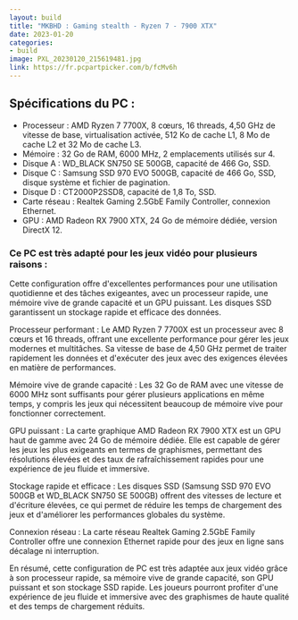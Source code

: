 ```yaml
---
layout: build
title: "MKBHD : Gaming stealth - Ryzen 7 - 7900 XTX"
date: 2023-01-20
categories:
- build
image: PXL_20230120_215619481.jpg
link: https://fr.pcpartpicker.com/b/fcMv6h
---
```


## Spécifications du PC :

- Processeur : AMD Ryzen 7 7700X, 8 cœurs, 16 threads, 4,50 GHz de vitesse de base, virtualisation activée, 512 Ko de cache L1, 8 Mo de cache L2 et 32 Mo de cache L3.
- Mémoire : 32 Go de RAM, 6000 MHz, 2 emplacements utilisés sur 4.
- Disque A : WD_BLACK SN750 SE 500GB, capacité de 466 Go, SSD.
- Disque C : Samsung SSD 970 EVO 500GB, capacité de 466 Go, SSD, disque système et fichier de pagination.
- Disque D : CT2000P2SSD8, capacité de 1,8 To, SSD.
- Carte réseau : Realtek Gaming 2.5GbE Family Controller, connexion Ethernet.
- GPU : AMD Radeon RX 7900 XTX, 24 Go de mémoire dédiée, version DirectX 12.

### Ce PC est très adapté pour les jeux vidéo pour plusieurs raisons :

Cette configuration offre d'excellentes performances pour une utilisation quotidienne et des tâches exigeantes, avec un processeur rapide, une mémoire vive de grande capacité et un GPU puissant. Les disques SSD garantissent un stockage rapide et efficace des données.

Processeur performant : Le AMD Ryzen 7 7700X est un processeur avec 8 cœurs et 16 threads, offrant une excellente performance pour gérer les jeux modernes et multitâches. Sa vitesse de base de 4,50 GHz permet de traiter rapidement les données et d'exécuter des jeux avec des exigences élevées en matière de performances.

Mémoire vive de grande capacité : Les 32 Go de RAM avec une vitesse de 6000 MHz sont suffisants pour gérer plusieurs applications en même temps, y compris les jeux qui nécessitent beaucoup de mémoire vive pour fonctionner correctement.

GPU puissant : La carte graphique AMD Radeon RX 7900 XTX est un GPU haut de gamme avec 24 Go de mémoire dédiée. Elle est capable de gérer les jeux les plus exigeants en termes de graphismes, permettant des résolutions élevées et des taux de rafraîchissement rapides pour une expérience de jeu fluide et immersive.

Stockage rapide et efficace : Les disques SSD (Samsung SSD 970 EVO 500GB et WD_BLACK SN750 SE 500GB) offrent des vitesses de lecture et d'écriture élevées, ce qui permet de réduire les temps de chargement des jeux et d'améliorer les performances globales du système.

Connexion réseau : La carte réseau Realtek Gaming 2.5GbE Family Controller offre une connexion Ethernet rapide pour des jeux en ligne sans décalage ni interruption.

En résumé, cette configuration de PC est très adaptée aux jeux vidéo grâce à son processeur rapide, sa mémoire vive de grande capacité, son GPU puissant et son stockage SSD rapide. Les joueurs pourront profiter d'une expérience de jeu fluide et immersive avec des graphismes de haute qualité et des temps de chargement réduits.




